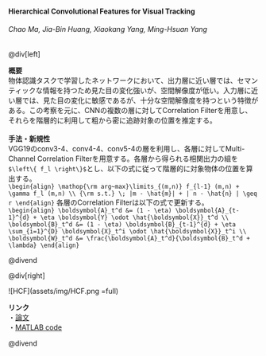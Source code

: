 #### Hierarchical Convolutional Features for Visual Tracking
###### Chao Ma, Jia-Bin Huang, Xiaokang Yang, Ming-Hsuan Yang

@div[left]

__概要__<br>
物体認識タスクで学習したネットワークにおいて、出力層に近い層では、セマンティックな情報を持つため見た目の変化強いが、空間解像度が低い。入力層に近い層では、見た目の変化に敏感であるが、十分な空間解像度を持つという特徴がある。この考察を元に、CNNの複数の層に対してCorrelation Filterを用意し、それらを階層的に利用して粗から密に追跡対象の位置を推定する。<br>
<br>
__手法・新規性__<br>
VGG19のconv3-4、conv4-4、conv5-4の層を利用し、各層に対してMulti-Channel Correlation Filterを用意する。各層から得られる相関出力の組を`$\left\{ f_l \right\}$`とし、以下の式に従って階層的に対象物体の位置を算出する。<br>
`\begin{align} \mathop{\rm arg~max}\limits_{(m,n)} f_{l-1} (m,n) + \gamma f_l (m,n) \\ {\rm s.t.} \; |m - \hat{m}| + | n - \hat{n} | \geq r \end{align}`
各層のCorrelation Filterは以下の式で更新する。<br>
`\begin{align} \boldsymbol{A}_t^d &= (1 - \eta) \boldsymbol{A}_{t-1}^{d} + \eta \boldsymbol{Y} \odot \hat{\boldsymbol{X}}_t^d \\ \boldsymbol{B}_t^d &= (1 - \eta) \boldsymbol{B}_{t-1}^{d} + \eta \sum_{i=1}^{D} \boldsymbol{X}_t^i \odot \hat{\boldsymbol{X}}_t^i \\ \boldsymbol{W}_t^d &= \frac{\boldsymbol{A}_t^d}{\boldsymbol{B}_t^d + \lambda} \end{align}`

@divend

@div[right]

![HCF](assets/img/HCF.png =full)<br>

__リンク__<br>
・[論文](https://www.cv-foundation.org/openaccess/content_iccv_2015/papers/Ma_Hierarchical_Convolutional_Features_ICCV_2015_paper.pdf)<br>
・[MATLAB code](https://github.com/chaoma99/HCFTstar)

@divend